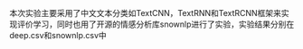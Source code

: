 本次实验主要采用了中文文本分类如TextCNN，TextRNN和TextRCNN框架来实现评价学习，同时也用了开源的情感分析库snownlp进行了实验，实验结果分别在deep.csv和snownlp.csv中
